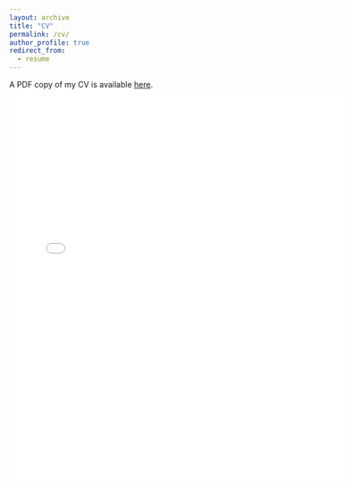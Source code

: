 ```yaml
---
layout: archive
title: "CV"
permalink: /cv/
author_profile: true
redirect_from:
  - resume
---
```


<!-- {% include base_path %} -->

A PDF copy of my CV is available [here](../files/Keyan_CV.pdf).
<embed src="../files/Keyan_CV.pdf" width="600" height="700" type='application/pdf'>
